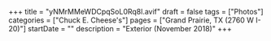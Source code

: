 +++
title = "yNMrMMeWDCpqSoL0Rq8l.avif"
draft = false
tags = ["Photos"]
categories = ["Chuck E. Cheese's"]
pages = ["Grand Prairie, TX (2760 W I-20)"]
startDate = ""
description = "Exterior (November 2018)"
+++
